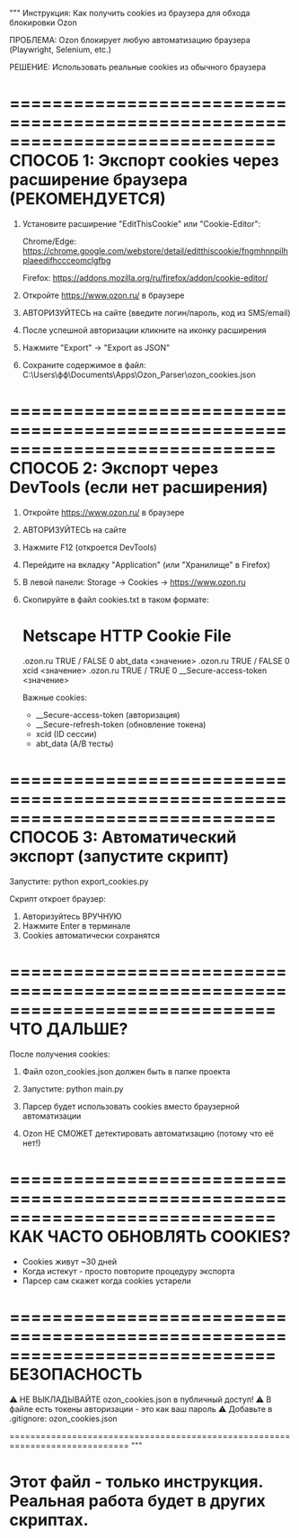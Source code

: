 """
Инструкция: Как получить cookies из браузера для обхода блокировки Ozon

ПРОБЛЕМА: Ozon блокирует любую автоматизацию браузера (Playwright, Selenium, etc.)

РЕШЕНИЕ: Использовать реальные cookies из обычного браузера

=============================================================================
СПОСОБ 1: Экспорт cookies через расширение браузера (РЕКОМЕНДУЕТСЯ)
=============================================================================

1. Установите расширение "EditThisCookie" или "Cookie-Editor":
   
   Chrome/Edge:
   https://chrome.google.com/webstore/detail/editthiscookie/fngmhnnpilhplaeedifhccceomclgfbg
   
   Firefox:
   https://addons.mozilla.org/ru/firefox/addon/cookie-editor/

2. Откройте https://www.ozon.ru/ в браузере

3. АВТОРИЗУЙТЕСЬ на сайте (введите логин/пароль, код из SMS/email)

4. После успешной авторизации кликните на иконку расширения

5. Нажмите "Export" -> "Export as JSON"

6. Сохраните содержимое в файл: 
   C:\Users\фф\Documents\Apps\Ozon_Parser\ozon_cookies.json

=============================================================================
СПОСОБ 2: Экспорт через DevTools (если нет расширения)
=============================================================================

1. Откройте https://www.ozon.ru/ в браузере

2. АВТОРИЗУЙТЕСЬ на сайте

3. Нажмите F12 (откроется DevTools)

4. Перейдите на вкладку "Application" (или "Хранилище" в Firefox)

5. В левой панели: Storage -> Cookies -> https://www.ozon.ru

6. Скопируйте в файл cookies.txt в таком формате:
   
   # Netscape HTTP Cookie File
   .ozon.ru	TRUE	/	FALSE	0	abt_data	<значение>
   .ozon.ru	TRUE	/	FALSE	0	xcid	<значение>
   .ozon.ru	TRUE	/	TRUE	0	__Secure-access-token	<значение>
   
   Важные cookies:
   - __Secure-access-token (авторизация)
   - __Secure-refresh-token (обновление токена)
   - xcid (ID сессии)
   - abt_data (A/B тесты)

=============================================================================
СПОСОБ 3: Автоматический экспорт (запустите скрипт)
=============================================================================

Запустите: python export_cookies.py

Скрипт откроет браузер:
1. Авторизуйтесь ВРУЧНУЮ
2. Нажмите Enter в терминале
3. Cookies автоматически сохранятся

=============================================================================
ЧТО ДАЛЬШЕ?
=============================================================================

После получения cookies:

1. Файл ozon_cookies.json должен быть в папке проекта

2. Запустите: python main.py

3. Парсер будет использовать cookies вместо браузерной автоматизации

4. Ozon НЕ СМОЖЕТ детектировать автоматизацию (потому что её нет!)

=============================================================================
КАК ЧАСТО ОБНОВЛЯТЬ COOKIES?
=============================================================================

- Cookies живут ~30 дней
- Когда истекут - просто повторите процедуру экспорта
- Парсер сам скажет когда cookies устарели

=============================================================================
БЕЗОПАСНОСТЬ
=============================================================================

⚠️ НЕ ВЫКЛАДЫВАЙТЕ ozon_cookies.json в публичный доступ!
⚠️ В файле есть токены авторизации - это как ваш пароль
⚠️ Добавьте в .gitignore: ozon_cookies.json

=============================================================================
"""

# Этот файл - только инструкция. Реальная работа будет в других скриптах.
